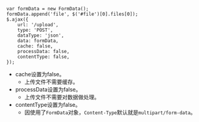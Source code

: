 ```
var formData = new FormData();
formData.append('file', $('#file')[0].files[0]);
$.ajax({
    url: '/upload',
    type: 'POST',
    dataType: 'json',
    data: formData,
    cache: false,
    processData: false,
    contentType: false,
});
```
* cache设置为false。
    - 上传文件不需要缓存。
* processData设置为false。
    - 上传文件不需要对数据做处理。
* contentType设置为false。
    - 因使用了```FormData```对象，```Content-Type```默认就是```multipart/form-data```。
